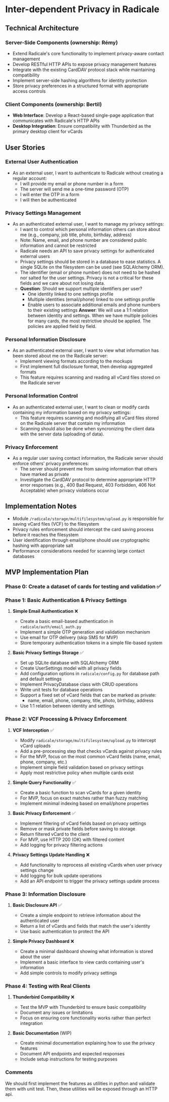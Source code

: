 # Inter-dependent Privacy in Radicale

## Technical Architecture

### Server-Side Components (ownership: Rémy)
- Extend Radicale's core functionality to implement privacy-aware contact management
- Develop RESTful HTTP APIs to expose privacy management features
- Integrate with the existing CardDAV protocol stack while maintaining compatibility
- Implement server-side hashing algorithms for identity protection
- Store privacy preferences in a structured format with appropriate access controls

### Client Components (ownership: Bertil)
- **Web Interface**: Develop a React-based single-page application that communicates with Radicale's HTTP APIs
- **Desktop Integration**: Ensure compatibility with Thunderbird as the primary desktop client for vCards

## User Stories

### External User Authentication

- As an external user, I want to authenticate to Radicale without creating a regular account:
  - I will provide my email or phone number in a form
  - The server will send me a one-time password (OTP)
  - I will enter the OTP in a form
  - I will then be authenticated

### Privacy Settings Management

- As an authenticated external user, I want to manage my privacy settings:
  - I want to control which personal information others can store about me (e.g., company, job title, photo, birthday, address)
  - Note: Name, email, and phone number are considered public information and cannot be restricted
  - Radicale needs an API to save privacy settings for authenticated external users
  - Privacy settings should be stored in a database to ease statistics. A single SQLite on the filesystem can be used (see SQLAlchemy ORM).
  - The identifier (email or phone number) does not need to be hashed nor salted for the user settings. Privacy is not a critical for these fields and we care about not losing data.
  - **Question**: Should we support multiple identifiers per user?
    - One identity linked to one settings profile
    - Multiple identities (email/phone) linked to one settings profile
    - Enable users to associate additional emails and phone numbers to their existing settings
    **Answer**: We will use a 1:1 relation between identity and settings. When we have multiple policies for many cards, the most restrictive should be applied. The policies are applied field by field.

### Personal Information Disclosure

- As an authenticated external user, I want to view what information has been stored about me on the Radicale server:
  - Implement viewing formats according to the mockups
  - First implement full disclosure format, then develop aggregated formats
  - This feature requires scanning and reading all vCard files stored on the Radicale server

### Personal Information Control

- As an authenticated external user, I want to clean or modify cards containing my information based on my privacy settings:
  - This feature requires scanning and modifying all vCard files stored on the Radicale server that contain my information
  - Scanning should also be done when syncronizing the client data with the server data (uploading of data).

### Privacy Enforcement

- As a regular user saving contact information, the Radicale server should enforce others' privacy preferences:
  - The server should prevent me from saving information that others have marked as private
  - Investigate the CardDAV protocol to determine appropriate HTTP error responses (e.g., 400 Bad Request, 403 Forbidden, 406 Not Acceptable) when privacy violations occur


## Implementation Notes

- Module `/radicale/storage/multifilesystem/upload.py` is responsible for saving vCard files (VCF) to the filesystem
- Privacy rules enforcement should intercept the card saving process before it reaches the filesystem
- User identification through email/phone should use cryptographic hashing with appropriate salt
- Performance considerations needed for scanning large contact databases

## MVP Implementation Plan

### Phase 0: Create a dataset of cards for testing and validation ✅

### Phase 1: Basic Authentication & Privacy Settings

1. **Simple Email Authentication** ❌
   - Create a basic email-based authentication in `radicale/auth/email_auth.py`
   - Implement a simple OTP generation and validation mechanism
   - Use email for OTP delivery (skip SMS for MVP)
   - Store temporary authentication tokens in a simple file-based system

2. **Basic Privacy Settings Storage** ✅
   - Set up SQLite database with SQLAlchemy ORM
   - Create UserSettings model with all privacy fields
   - Add configuration options in `radicale/config.py` for database path and default settings
   - Implement PrivacyDatabase class with CRUD operations
   - Write unit tests for database operations
   - Support a fixed set of vCard fields that can be marked as private:
     - name, email, phone, company, title, photo, birthday, address
   - Use 1:1 relation between identity and settings

### Phase 2: VCF Processing & Privacy Enforcement

1. **VCF Interception** ✅
   - Modify `radicale/storage/multifilesystem/upload.py` to intercept vCard uploads
   - Add a pre-processing step that checks vCards against privacy rules
   - For the MVP, focus on the most common vCard fields (name, email, phone, company, etc.)
   - Implement simple field validation based on privacy settings
   - Apply most restrictive policy when multiple cards exist

2. **Simple Query Functionality** ✅
   - Create a basic function to scan vCards for a given identity
   - For MVP, focus on exact matches rather than fuzzy matching
   - Implement minimal indexing based on email/phone properties

3. **Basic Privacy Enforcement** ✅
   - Implement filtering of vCard fields based on privacy settings
   - Remove or mask private fields before saving to storage
   - Return filtered vCard to the client
   - For MVP, use HTTP 200 (OK) with filtered content
   - Add logging for privacy filtering actions

4. **Privacy Settings Update Handling** ❌
   - Add functionality to reprocess all existing vCards when user privacy settings change
   - Add logging for bulk update operations
   - Add an API endpoint to trigger the privacy settings update process


### Phase 3: Information Disclosure

1. **Basic Disclosure API** ✅
   - Create a simple endpoint to retrieve information about the authenticated user
   - Return a list of vCards and fields that match the user's identity
   - Use basic authentication to protect the API

2. **Simple Privacy Dashboard** ❌
   - Create a minimal dashboard showing what information is stored about the user
   - Implement a basic interface to view cards containing user's information
   - Add simple controls to modify privacy settings

### Phase 4: Testing with Real Clients

1. **Thunderbird Compatibility** ❌
   - Test the MVP with Thunderbird to ensure basic compatibility
   - Document any issues or limitations
   - Focus on ensuring core functionality works rather than perfect integration

2. **Basic Documentation** (WIP)
   - Create minimal documentation explaining how to use the privacy features
   - Document API endpoints and expected responses
   - Include setup instructions for testing purposes

### Comments

We should first implement the features as utilities in python and validate them with unit test.
Then, these utilities will be exposed through an HTTP api.

